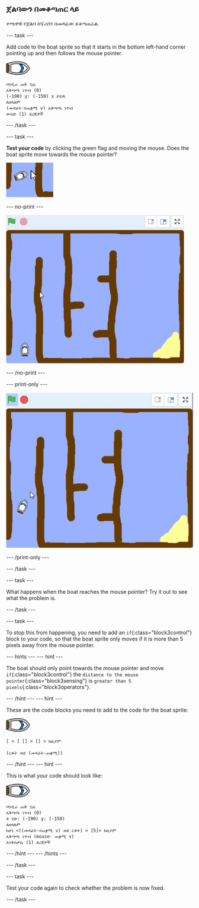 ## ጀልባውን በመቆጣጠር ላይ

ተጫዋቹ የጀልባ ስፔሪስን በመዳፊው ይቆጣጠራል.

\--- task \---

Add code to the boat sprite so that it starts in the bottom left-hand corner pointing up and then follows the mouse pointer.

![boat-sprite](images/boat_resize.png)

```blocks3
ባንዲራ ጠቅ ጊዜ
አቅጣጫ ነጥብ (0)
(-190) y: (-150) x ይሂዱ
ለዘላለም
(መዳፊት-የጠቋሚ v) አቅጣጫ ነጥብ
ውሰድ (1) ደረጃዎች
```

\--- /task \---

\--- task \---

**Test your code** by clicking the green flag and moving the mouse. Does the boat sprite move towards the mouse pointer?

![screenshot](images/boat-mouse.png)

\--- no-print \---

![screenshot](images/boat-pointer-test-anim.gif)

\--- /no-print \---

\--- print-only \---

![screenshot](images/boat-pointer-test-anim.png)

\--- /print-only \---

\--- /task \---

\--- task \---

What happens when the boat reaches the mouse pointer? Try it out to see what the problem is.

\--- /task \---

\--- task \---

To stop this from happening, you need to add an `if`{:class="block3control"} block to your code, so that the boat sprite only moves if it is more than 5 pixels away from the mouse pointer.

\--- hints \--- \--- hint \---

The boat should only point towards the mouse pointer and move `if`{:class="block3control"} the `distance to the mouse pointer`{:class="block3sensing"} is `greater than 5 pixels`{:class="block3operators"}.

\--- /hint \--- \--- hint \---

These are the code blocks you need to add to the code for the boat sprite:

![boat-sprite](images/boat_resize.png)

```blocks3
[ < ] [] > [] > ከዚያም

(ርቀት ወደ (መዳፊት-ጠቋሚ))
```

\--- /hint \--- \--- hint \---

This is what your code should look like:

![boat-sprite](images/boat_resize.png)

```blocks3
ባንዲራ ጠቅ ጊዜ
አቅጣጫ ነጥብ (0)
x ሂድ: (-190) y: (-150)
ለዘላለም
ከሆነ <((መዳፊት-የጠቋሚ v) ወደ ርቀት) > [5]> ከዚያም
አቅጣጫ ነጥብ (mouse- ጠቋሚ v)
እንቅስቃሴ (1) ደረጃዎች
```

\--- /hint \--- \--- /hints \---

\--- /task \---

\--- task \---

Test your code again to check whether the problem is now fixed.

\--- /task \---